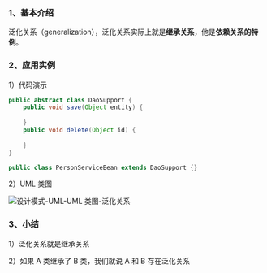 ### 1、基本介绍

泛化关系（generalization），泛化关系实际上就是**继承关系**，他是**依赖关系的特例**。

### 2、应用实例

1）代码演示

```java
public abstract class DaoSupport {  
    public void save(Object entity) {  
  
    }  
    public void delete(Object id) {  
  
    }
}

public class PersonServiceBean extends DaoSupport {}
```

2）UML 类图

![设计模式-UML-UML 类图-泛化关系](https://study-node-md.oss-cn-beijing.aliyuncs.com/2023%2F10%2F17%2F1697527718-615b8a90a4b9fd60b25a288029b8e771-20231017152838.png)

### 3、小结

1）泛化关系就是继承关系

2）如果 A 类继承了 B 类，我们就说 A 和 B 存在泛化关系